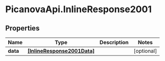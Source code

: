 # PicanovaApi.InlineResponse2001

## Properties
Name | Type | Description | Notes
------------ | ------------- | ------------- | -------------
**data** | [**[InlineResponse2001Data]**](InlineResponse2001Data.md) |  | [optional] 


